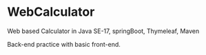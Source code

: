 # WebCalculator
Web based Calculator in Java SE-17, springBoot, Thymeleaf, Maven

Back-end practice with basic front-end.
